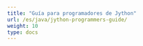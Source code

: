 ```yaml
---
title: "Guía para programadores de Jython"
url: /es/java/jython-programmers-guide/
weight: 10
type: docs
---
```

